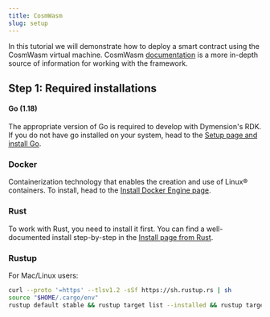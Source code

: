 ```yaml
---
title: CosmWasm
slug: setup
---
```


In this tutorial we will demonstrate how to deploy a smart contract using the CosmWasm virtual machine. CosmWasm [documentation](https://docs.cosmwasm.com/docs/1.0/) is a more in-depth source of information for working with the framework.

## Step 1: Required installations

#### <b>Go (1.18)</b>

The appropriate version of Go is required to develop with Dymension's RDK. If you do not have go installed on your system, head to the [Setup page and install Go](/docs/develop/get-started/setup.mdx).

### Docker

Containerization technology that enables the creation and use of Linux® containers. To install, head to the [Install Docker Engine page](https://docs.docker.com/engine/install/).

### Rust

To work with Rust, you need to install it first. You can find a well-documented install step-by-step in the [Install page from Rust](https://www.rust-lang.org/tools/install).

### Rustup

For Mac/Linux users:

```bash
curl --proto '=https' --tlsv1.2 -sSf https://sh.rustup.rs | sh
source "$HOME/.cargo/env"
rustup default stable && rustup target list --installed && rustup target add wasm32-unknown-unknown
```

